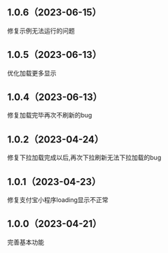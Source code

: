 ## 1.0.6（2023-06-15）
修复示例无法运行的问题
## 1.0.5（2023-06-13）
优化加载更多显示
## 1.0.4（2023-06-13）
修复加载完毕再次不刷新的bug
## 1.0.2（2023-04-24）
修复下拉加载完成以后,再次下拉刷新无法下拉加载的bug
## 1.0.1（2023-04-23）
修复支付宝小程序loading显示不正常
## 1.0.0（2023-04-21）
完善基本功能
